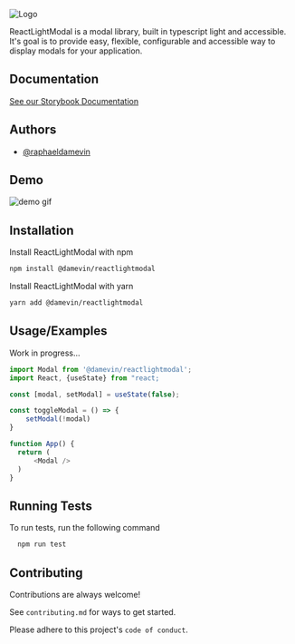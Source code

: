 ![Logo](https://user-images.githubusercontent.com/72107589/149128610-e2e79c72-2df6-4315-b632-1a71c5ef84f4.png)

ReactLightModal is a modal library, built in typescript light and accessible. It's goal is to provide easy, flexible, configurable and accessible way to display modals for your application.

## Documentation

[See our Storybook Documentation](https://reactlightmodal.dame.vin)

## Authors

- [@raphaeldamevin](https://www.github.com/damevin)

## Demo

![demo gif](https://user-images.githubusercontent.com/72107589/149371773-01322567-8701-43f6-b0f5-940a84859318.gif)


## Installation

Install ReactLightModal with npm

```bash
npm install @damevin/reactlightmodal
```

Install ReactLightModal with yarn

```bash
yarn add @damevin/reactlightmodal
```

## Usage/Examples

Work in progress...

```javascript
import Modal from '@damevin/reactlightmodal';
import React, {useState} from "react;

const [modal, setModal] = useState(false);

const toggleModal = () => {
    setModal(!modal)
}

function App() {
  return (
      <Modal />
  )
}
```

## Running Tests

To run tests, run the following command

```bash
  npm run test
```

## Contributing

Contributions are always welcome!

See `contributing.md` for ways to get started.

Please adhere to this project's `code of conduct`.

